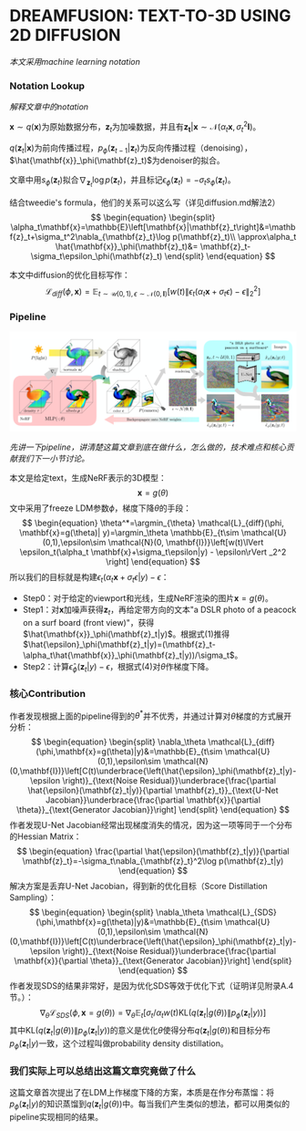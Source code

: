 # DREAMFUSION: TEXT-TO-3D USING 2D DIFFUSION
*本文采用machine learning notation*

### Notation Lookup
*解释文章中的notation*

$\mathbf{x}\sim q(\mathbf{x})$为原始数据分布，$\mathbf{z}_t$为加噪数据，并且有$\mathbf{z_t}|\mathbf{x}\sim \mathcal{N}(\alpha_t\mathbf{x}, \sigma_t^2\mathbf{I})$。

$q(\mathbf{z}_t|\mathbf{x})$为前向传播过程，$p_\phi(\mathbf{z}_{t-1}|\mathbf{z}_{t})$为反向传播过程（denoising），$\hat{\mathbf{x}}_\phi(\mathbf{z}_t)$为denoiser的拟合。

文章中用$s_\phi(\mathbf{z}_t)$拟合$\nabla_{\mathbf{z}_t}\log p(\mathbf{z}_t)$，并且标记$\epsilon_\phi(\mathbf{z}_t)=-\sigma_t s_\phi(\mathbf{z}_t)$。

结合tweedie's formula，他们的关系可以这么写（详见diffusion.md解法2）
$$
\begin{equation}
\begin{split}
    \alpha_t\mathbf{x}=\mathbb{E}\left[\mathbf{x}|\mathbf{z}_t\right]&=\mathbf{z}_t+\sigma_t^2\nabla_{\mathbf{z}_t}\log p(\mathbf{z}_t)\\
    \approx\alpha_t \hat{\mathbf{x}}_\phi(\mathbf{z}_t)&= \mathbf{z}_t-\sigma_t\epsilon_\phi(\mathbf{z}_t)
\end{split}
\end{equation}
$$

本文中diffusion的优化目标写作：
$$
\begin{equation}
    \mathcal{L}_{diff}(\phi, \mathbf{x})=\mathbb{E}_{t\sim \mathcal{U}(0,1),\epsilon\sim \mathcal{N}(0, \mathbf{I})}\left[w(t)\lVert \epsilon_t(\alpha_t \mathbf{x}+\sigma_t\epsilon) - \epsilon\rVert _2^2 \right]
\end{equation}
$$

### Pipeline
<img src="../pasteImage/dreamfusion.png">

*先讲一下pipeline，讲清楚这篇文章到底在做什么，怎么做的，技术难点和核心贡献我们下一小节讨论。*

本文是给定text，生成NeRF表示的3D模型：
$$
\begin{equation}
\mathbf{x}=g(\theta)
\end{equation}
$$
文中采用了freeze LDM参数$\phi$，梯度下降$\theta$的手段：
$$
\begin{equation}
\theta^*=\argmin_{\theta} \mathcal{L}_{diff}(\phi, \mathbf{x}=g(\theta)| y)=\argmin_\theta \mathbb{E}_{t\sim \mathcal{U}(0,1),\epsilon\sim \mathcal{N}(0, \mathbf{I})}\left[w(t)\lVert \epsilon_t(\alpha_t \mathbf{x}+\sigma_t\epsilon|y) - \epsilon\rVert _2^2 \right]
\end{equation}
$$
所以我们的目标就是构建$\epsilon_t(\alpha_t \mathbf{x}+\sigma_t \epsilon|y)-\epsilon$：
- Step0：对于给定的viewport和光线，生成NeRF渲染的图片$\mathbf{x}=g(\theta)$。
- Step1：对$\mathbf{x}$加噪声获得$\mathbf{z}_t$，再给定带方向的文本"a DSLR photo of a peacock on a surf board (front view)"，获得$\hat{\mathbf{x}}_\phi(\mathbf{z}_t|y)$。根据式(1)推得$\hat{\epsilon}_\phi(\mathbf{z}_t|y)=(\mathbf{z}_t-\alpha_t\hat{\mathbf{x}}_\phi(\mathbf{z}_t|y))/\sigma_t$。
- Step2：计算$\hat{\epsilon}_\phi(\mathbf{z}_t|y)-\epsilon$，根据式(4)对$\theta$作梯度下降。

### 核心Contribution
作者发现根据上面的pipeline得到的$\theta^*$并不优秀，并通过计算对$\theta$梯度的方式展开分析：
$$
\begin{equation}
\begin{split}
\nabla_\theta \mathcal{L}_{diff}(\phi,\mathbf{x}=g(\theta)|y)&=\mathbb{E}_{t\sim \mathcal{U}(0,1),\epsilon\sim \mathcal{N}(0,\mathbf{I})}\left[C(t)\underbrace{\left(\hat{\epsilon}_\phi(\mathbf{z}_t|y)-\epsilon \right)}_{\text{Noise Residual}}\underbrace{\frac{\partial \hat{\epsilon}(\mathbf{z}_t|y)}{\partial \mathbf{z}_t}}_{\text{U-Net Jacobian}}\underbrace{\frac{\partial \mathbf{x}}{\partial \theta}}_{\text{Generator Jacobian}}\right]
\end{split}
\end{equation}
$$
作者发现$\text{U-Net Jacobian}$经常出现梯度消失的情况，因为这一项等同于一个分布的Hessian Matrix：
$$
\begin{equation}
\frac{\partial \hat{\epsilon}(\mathbf{z}_t|y)}{\partial \mathbf{z}_t}=-\sigma_t\nabla_{\mathbf{z}_t}^2\log p(\mathbf{z}_t|y)
\end{equation}
$$
解决方案是丢弃$\text{U-Net Jacobian}$，得到新的优化目标（$\text{Score Distillation Sampling}$）：
$$
\begin{equation}
\begin{split}
\nabla_\theta \mathcal{L}_{SDS}(\phi,\mathbf{x}=g(\theta)|y)&=\mathbb{E}_{t\sim \mathcal{U}(0,1),\epsilon\sim \mathcal{N}(0,\mathbf{I})}\left[C(t)\underbrace{\left(\hat{\epsilon}_\phi(\mathbf{z}_t|y)-\epsilon \right)}_{\text{Noise Residual}}\underbrace{\frac{\partial \mathbf{x}}{\partial \theta}}_{\text{Generator Jacobian}}\right]
\end{split}
\end{equation}
$$
作者发现SDS的结果非常好，是因为优化SDS等效于优化下式（证明详见附录A.4节。）：
$$
\begin{equation}
\nabla_\theta\mathcal{L}_{SDS}(\phi, \mathbf{x}=g(\theta))=\nabla_\theta\mathbb{E}_t\left[\sigma_t/\alpha_tw(t)\text{KL}\left(q(\mathbf{z}_t|g(\theta))\lVert p_\phi(\mathbf{z}_t|y) \right)\right]
\end{equation}
$$
其中$\text{KL}\left(q(\mathbf{z}_t|g(\theta))\lVert p_\phi(\mathbf{z}_t|y) \right)$的意义是优化$\theta$使得分布$q(\mathbf{z}_t|g(\theta))$和目标分布$p_\phi(\mathbf{z}_t|y)$一致，这个过程叫做$\text{probability
density distillation}$。

### 我们实际上可以总结出这篇文章究竟做了什么
这篇文章首次提出了在LDM上作梯度下降的方案，本质是在作分布蒸馏：将$p_\phi(\mathbf{z}_t|y)$的知识蒸馏到$q(\mathbf{z}_t|g(\theta))$中。每当我们产生类似的想法，都可以用类似的pipeline实现相同的结果。